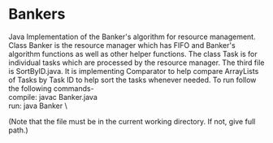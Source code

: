 # Bankers
Java Implementation of the Banker's algorithm for resource management. Class Banker is the resource manager which has FIFO and Banker's algorithm functions as well as other helper functions. The class Task is for individual tasks which are processed by the resource manager. The third file is SortByID.java. It is implementing Comparator to help compare ArrayLists of Tasks by Task ID to help sort the tasks whenever needed. To run follow the following commands-\
compile:
javac Banker.java\
run:
java Banker <filename>\
  
(Note that the file must be in the current working directory. If not, give full
path.)
